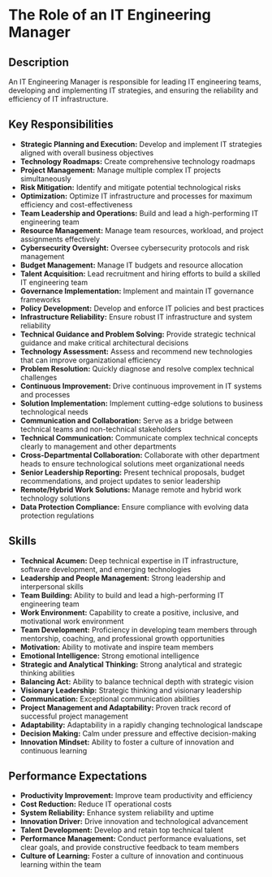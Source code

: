 # The Role of an IT Engineering Manager

## Description

An IT Engineering Manager is responsible for leading IT engineering teams, developing and implementing IT strategies, and ensuring the reliability and efficiency of IT infrastructure.

## Key Responsibilities

-   **Strategic Planning and Execution:** Develop and implement IT strategies aligned with overall business objectives
-   **Technology Roadmaps:** Create comprehensive technology roadmaps
-   **Project Management:** Manage multiple complex IT projects simultaneously
-   **Risk Mitigation:** Identify and mitigate potential technological risks
-   **Optimization:** Optimize IT infrastructure and processes for maximum efficiency and cost-effectiveness
-   **Team Leadership and Operations:** Build and lead a high-performing IT engineering team
-   **Resource Management:** Manage team resources, workload, and project assignments effectively
-   **Cybersecurity Oversight:** Oversee cybersecurity protocols and risk management
-   **Budget Management:** Manage IT budgets and resource allocation
-   **Talent Acquisition:** Lead recruitment and hiring efforts to build a skilled IT engineering team
-   **Governance Implementation:** Implement and maintain IT governance frameworks
-   **Policy Development:** Develop and enforce IT policies and best practices
-   **Infrastructure Reliability:** Ensure robust IT infrastructure and system reliability
-   **Technical Guidance and Problem Solving:** Provide strategic technical guidance and make critical architectural decisions
-   **Technology Assessment:** Assess and recommend new technologies that can improve organizational efficiency
-   **Problem Resolution:** Quickly diagnose and resolve complex technical challenges
-   **Continuous Improvement:** Drive continuous improvement in IT systems and processes
-   **Solution Implementation:** Implement cutting-edge solutions to business technological needs
-   **Communication and Collaboration:** Serve as a bridge between technical teams and non-technical stakeholders
-   **Technical Communication:** Communicate complex technical concepts clearly to management and other departments
-   **Cross-Departmental Collaboration:** Collaborate with other department heads to ensure technological solutions meet organizational needs
-   **Senior Leadership Reporting:** Present technical proposals, budget recommendations, and project updates to senior leadership
-   **Remote/Hybrid Work Solutions:** Manage remote and hybrid work technology solutions
-   **Data Protection Compliance:** Ensure compliance with evolving data protection regulations

## Skills

-   **Technical Acumen:** Deep technical expertise in IT infrastructure, software development, and emerging technologies
-   **Leadership and People Management:** Strong leadership and interpersonal skills
-   **Team Building:** Ability to build and lead a high-performing IT engineering team
-   **Work Environment:** Capability to create a positive, inclusive, and motivational work environment
-   **Team Development:** Proficiency in developing team members through mentorship, coaching, and professional growth opportunities
-   **Motivation:** Ability to motivate and inspire team members
-   **Emotional Intelligence:** Strong emotional intelligence
-   **Strategic and Analytical Thinking:** Strong analytical and strategic thinking abilities
-   **Balancing Act:** Ability to balance technical depth with strategic vision
-   **Visionary Leadership:** Strategic thinking and visionary leadership
-   **Communication:** Exceptional communication abilities
-   **Project Management and Adaptability:** Proven track record of successful project management
-   **Adaptability:** Adaptability in a rapidly changing technological landscape
-   **Decision Making:** Calm under pressure and effective decision-making
-   **Innovation Mindset:** Ability to foster a culture of innovation and continuous learning

## Performance Expectations

-   **Productivity Improvement:** Improve team productivity and efficiency
-   **Cost Reduction:** Reduce IT operational costs
-   **System Reliability:** Enhance system reliability and uptime
-   **Innovation Driver:** Drive innovation and technological advancement
-   **Talent Development:** Develop and retain top technical talent
-   **Performance Management:** Conduct performance evaluations, set clear goals, and provide constructive feedback to team members
-   **Culture of Learning:** Foster a culture of innovation and continuous learning within the team